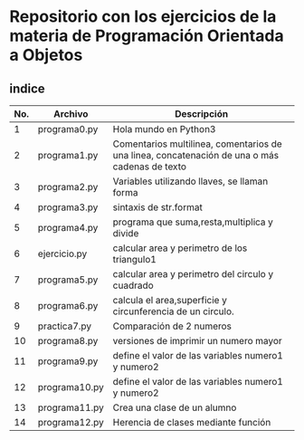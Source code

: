  # Repositorio con los ejercicios de la materia de Programación Orientada a Objetos

## indice

|No.|Archivo|Descripción|
|--|--|--|
|1|programa0.py|Hola mundo en Python3|
|2|programa1.py|Comentarios multilinea, comentarios de una linea, concatenación de una o más cadenas de texto|
|3|programa2.py| Variables utilizando llaves, se llaman forma|
|4|programa3.py|sintaxis de str.format|
|5|programa4.py|programa que suma,resta,multiplica y divide|
|6|ejercicio.py|calcular area y perimetro de los triangulo1
|7|programa5.py|calcular area y perimetro del circulo y cuadrado|
|8| programa6.py|calcula el area,superficie y circunferencia de un circulo.|
|9|practica7.py|Comparación de 2 numeros|
|10|programa8.py| versiones de imprimir un numero mayor|
|11|programa9.py|define el valor de las variables numero1 y numero2|
|12|programa10.py|define el valor de las variables numero1 y numero2|
|13|programa11.py|Crea una clase de un alumno|
|14|programa12.py|Herencia de clases mediante función|
